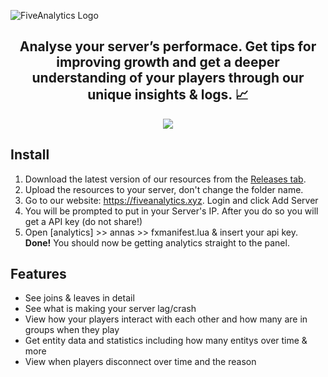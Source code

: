 ![FiveAnalytics Logo](https://cdn.discordapp.com/attachments/885462840398446642/939774405368770610/fiveanalytics-banna.png)
<h2 align="center">
  <strong>Analyse your server’s performace. Get tips for improving growth and get a deeper understanding of your players through our unique insights & logs. 📈</strong>
</h2>
<p align="center">
  <img src="https://img.shields.io/discord/877414872068001853.svg?color=768AD4&label=discord&logo=https%3A%2F%2Fdiscordapp.com%2Fassets%2F8c9701b98ad4372b58f13fd9f65f966e.svg)](https://discordapp.com/channels/877414872068001853/">
</p>

## Install 
1. Download the latest version of our resources from the <a href="https://github.com/FiveAnalytics/resource/releases">Releases tab</a>.
2. Upload the resources to your server, don't change the folder name.
3. Go to our website: https://fiveanalytics.xyz. Login and click Add Server
4. You will be prompted to put in your Server's IP. After you do so you will get a API key (do not share!)
5. Open [analytics] >> annas >> fxmanifest.lua & insert your api key.
**Done!** You should now be getting analytics straight to the panel.

## Features
- See joins & leaves in detail
- See what is making your server lag/crash
- View how your players interact with each other and how many are in groups when they play
- Get entity data and statistics including how many entitys over time & more
- View when players disconnect over time and the reason
